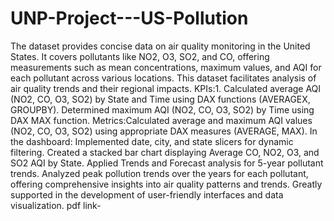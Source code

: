 # UNP-Project---US-Pollution
The dataset provides concise data on air quality monitoring in the United States. It covers pollutants like NO2, O3, SO2, and CO, offering measurements such as mean concentrations, maximum values, and AQI for each pollutant across various locations. This dataset facilitates analysis of air quality trends and their regional impacts.
KPIs:1. Calculated average AQI (NO2, CO, O3, SO2) by State and Time using DAX functions (AVERAGEX, GROUPBY). Determined maximum AQI (NO2, CO, O3, SO2) by Time using DAX MAX function.
Metrics:Calculated average and maximum AQI values (NO2, CO, O3, SO2) using appropriate DAX measures (AVERAGE, MAX).
In the dashboard:
Implemented date, city, and state slicers for dynamic filtering.
Created a stacked bar chart displaying Average CO, NO2, O3, and SO2 AQI by State.
Applied Trends and Forecast analysis for 5-year pollutant trends.
Analyzed peak pollution trends over the years for each pollutant, offering comprehensive insights into air quality patterns and trends.
Greatly supported in the development of user-friendly interfaces and data visualization.
pdf link- 
